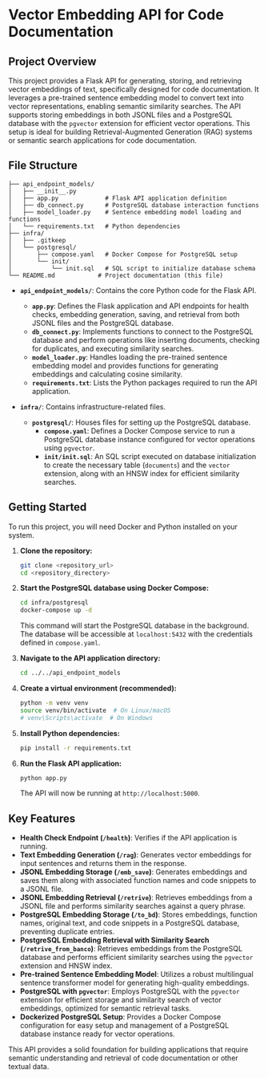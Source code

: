 # Vector Embedding API for Code Documentation

## Project Overview

This project provides a Flask API for generating, storing, and retrieving vector embeddings of text, specifically designed for code documentation. It leverages a pre-trained sentence embedding model to convert text into vector representations, enabling semantic similarity searches. The API supports storing embeddings in both JSONL files and a PostgreSQL database with the `pgvector` extension for efficient vector operations. This setup is ideal for building Retrieval-Augmented Generation (RAG) systems or semantic search applications for code documentation.

## File Structure

```
├── api_endpoint_models/
│   ├── __init__.py
│   ├── app.py             # Flask API application definition
│   ├── db_connect.py      # PostgreSQL database interaction functions
│   ├── model_loader.py    # Sentence embedding model loading and functions
│   └── requirements.txt   # Python dependencies
├── infra/
│   ├── .gitkeep
│   └── postgresql/
│       ├── compose.yaml   # Docker Compose for PostgreSQL setup
│       └── init/
│           └── init.sql   # SQL script to initialize database schema
└── README.md            # Project documentation (this file)
```

- **`api_endpoint_models/`**: Contains the core Python code for the Flask API.
    - **`app.py`**: Defines the Flask application and API endpoints for health checks, embedding generation, saving, and retrieval from both JSONL files and the PostgreSQL database.
    - **`db_connect.py`**: Implements functions to connect to the PostgreSQL database and perform operations like inserting documents, checking for duplicates, and executing similarity searches.
    - **`model_loader.py`**: Handles loading the pre-trained sentence embedding model and provides functions for generating embeddings and calculating cosine similarity.
    - **`requirements.txt`**: Lists the Python packages required to run the API application.

- **`infra/`**: Contains infrastructure-related files.
    - **`postgresql/`**:  Houses files for setting up the PostgreSQL database.
        - **`compose.yaml`**: Defines a Docker Compose service to run a PostgreSQL database instance configured for vector operations using `pgvector`.
        - **`init/init.sql`**:  An SQL script executed on database initialization to create the necessary table (`documents`) and the `vector` extension, along with an HNSW index for efficient similarity searches.

## Getting Started

To run this project, you will need Docker and Python installed on your system.

1.  **Clone the repository:**
    ```bash
    git clone <repository_url>
    cd <repository_directory>
    ```

2.  **Start the PostgreSQL database using Docker Compose:**
    ```bash
    cd infra/postgresql
    docker-compose up -d
    ```
    This command will start the PostgreSQL database in the background. The database will be accessible at `localhost:5432` with the credentials defined in `compose.yaml`.

3.  **Navigate to the API application directory:**
    ```bash
    cd ../../api_endpoint_models
    ```

4.  **Create a virtual environment (recommended):**
    ```bash
    python -m venv venv
    source venv/bin/activate  # On Linux/macOS
    # venv\Scripts\activate  # On Windows
    ```

5.  **Install Python dependencies:**
    ```bash
    pip install -r requirements.txt
    ```

6.  **Run the Flask API application:**
    ```bash
    python app.py
    ```
    The API will now be running at `http://localhost:5000`.

## Key Features

*   **Health Check Endpoint (`/health`)**: Verifies if the API application is running.
*   **Text Embedding Generation (`/rag`)**: Generates vector embeddings for input sentences and returns them in the response.
*   **JSONL Embedding Storage (`/emb_save`)**: Generates embeddings and saves them along with associated function names and code snippets to a JSONL file.
*   **JSONL Embedding Retrieval (`/retrive`)**: Retrieves embeddings from a JSONL file and performs similarity searches against a query phrase.
*   **PostgreSQL Embedding Storage (`/to_bd`)**: Stores embeddings, function names, original text, and code snippets in a PostgreSQL database, preventing duplicate entries.
*   **PostgreSQL Embedding Retrieval with Similarity Search (`/retrive_from_banco`)**: Retrieves embeddings from the PostgreSQL database and performs efficient similarity searches using the `pgvector` extension and HNSW index.
*   **Pre-trained Sentence Embedding Model**: Utilizes a robust multilingual sentence transformer model for generating high-quality embeddings.
*   **PostgreSQL with `pgvector`**: Employs PostgreSQL with the `pgvector` extension for efficient storage and similarity search of vector embeddings, optimized for semantic retrieval tasks.
*   **Dockerized PostgreSQL Setup**: Provides a Docker Compose configuration for easy setup and management of a PostgreSQL database instance ready for vector operations.

This API provides a solid foundation for building applications that require semantic understanding and retrieval of code documentation or other textual data.
